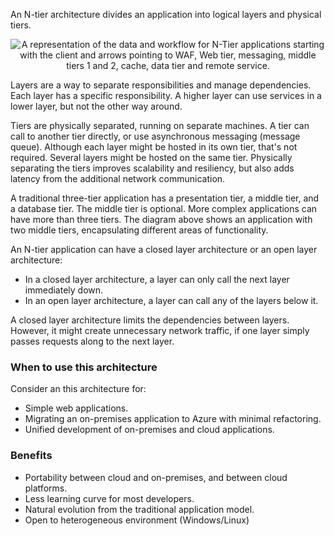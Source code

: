 

An N-tier architecture divides an application into logical layers and physical tiers.

<p style="text-align:center;"><img src="../Linked_Image_Files/ntier.png" alt="A representation of the data and workflow for N-Tier applications starting with the client and arrows pointing to WAF, Web tier, messaging, middle tiers 1 and 2, cache, data tier and remote service."></p>


Layers are a way to separate responsibilities and manage dependencies. Each layer has a specific responsibility. A higher layer can use services in a lower layer, but not the other way around.

Tiers are physically separated, running on separate machines. A tier can call to another tier directly, or use asynchronous messaging (message queue). Although each layer might be hosted in its own tier, that's not required. Several layers might be hosted on the same tier. Physically separating the tiers improves scalability and resiliency, but also adds latency from the additional network communication.

A traditional three-tier application has a presentation tier, a middle tier, and a database tier. The middle tier is optional. More complex applications can have more than three tiers. The diagram above shows an application with two middle tiers, encapsulating different areas of functionality.

An N-tier application can have a closed layer architecture or an open layer architecture:
- In a closed layer architecture, a layer can only call the next layer immediately down.
- In an open layer architecture, a layer can call any of the layers below it.

A closed layer architecture limits the dependencies between layers. However, it might create unnecessary network traffic, if one layer simply passes requests along to the next layer.

### When to use this architecture
Consider an this architecture for:
- Simple web applications.
- Migrating an on-premises application to Azure with minimal refactoring.
- Unified development of on-premises and cloud applications.

### Benefits
- Portability between cloud and on-premises, and between cloud platforms.
- Less learning curve for most developers.
- Natural evolution from the traditional application model.
- Open to heterogeneous environment (Windows/Linux)